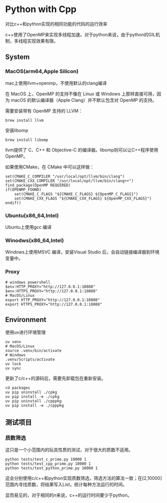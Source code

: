 # Python with Cpp

对比c++和python实现的相同功能的代码的运行效率

c++使用了OpenMP来实现多线程加速。对于python来说，由于python的GIL机制，多线程实现效果有限。

## System

### MacOS(arm64,Apple Silicon)

mac上使用llvm+openmp，不使用默认的clang编译

在 MacOS 上，OpenMP 的支持不像在 Linux 或 Windows 上那样直接可用，因为 macOS 的默认编译器（Apple Clang）并不默认包含对 OpenMP 的支持。

需要安装带有 OpenMP 支持的 LLVM：

    brew install llvm

安装libomp

    brew install libomp

llvm提供了 C、C++ 和 Objective-C 的编译器。libomp则可以让C++程序使用OpenMP。

如果使用CMake，在 CMake 中可以这样做：

    set(CMAKE_C_COMPILER "/usr/local/opt/llvm/bin/clang")
    set(CMAKE_CXX_COMPILER "/usr/local/opt/llvm/bin/clang++")
    find_package(OpenMP REQUIRED)
    if(OPENMP_FOUND)
        set(CMAKE_C_FLAGS "${CMAKE_C_FLAGS} ${OpenMP_C_FLAGS}")
        set(CMAKE_CXX_FLAGS "${CMAKE_CXX_FLAGS} ${OpenMP_CXX_FLAGS}")
    endif()

### Ubuntu(x86_64,Intel)

Ubuntu上使用gcc 编译

### Winodws(x86_64,Intel)

Windows上使用MSVC 编译，安装Visual Studio 后，会自动链接编译器到环境变量中。

### Proxy

    # windows powershell
    $env:HTTP_PROXY="http://127.0.0.1:10808"
    $env:HTTPS_PROXY="http://127.0.0.1:10808"
    # MacOS/Linux
    export HTTP_PROXY="http://127.0.0.1:10808"
    export HTTPS_PROXY="http://127.0.0.1:10808"

## Environment

使用uv进行环境管理

    uv venv
    # MacOS/Linux
    source .venv/bin/activate
    # Windows
    .venv/Scripts/activate
    uv lock
    uv sync

更新了c/c++的源码后，需要先卸载包在重新安装。

    cd packages
    uv pip uninstall ./cpkg
    uv pip install -e ./cpkg
    uv pip uninstall ./cpppkg
    uv pip install -e ./cpppkg

## 测试项目

### 质数筛选

这只是一个小范围内的玩具性质的测试，对于很大的质数不适用。

    python tests/test_c_prime.py 10000 1
    python tests/test_cpp_prime.py 10000 1
    python tests/test_python_prime.py 10000 1 

这会分别使用c/c++和python实现质数筛选，筛选方法的算法一致；在[2,10000]范围内寻找质数，将结果写入List，统计每种方法运行的时间。

显而易见的，对于相同的$n$来说，c++的运行时间要少于python。